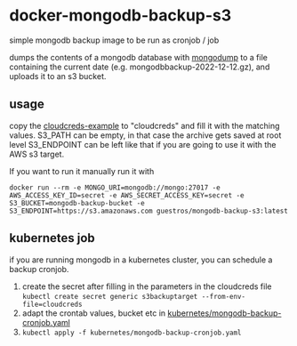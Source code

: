 # docker-mongodb-backup-s3

simple mongodb backup image to be run as cronjob / job

dumps the contents of a mongodb database with [mongodump](https://www.mongodb.com/docs/database-tools/mongodump/) to a file containing the current date (e.g. mongodbbackup-2022-12-12.gz), and uploads it to an s3 bucket. 

## usage

copy the [cloudcreds-example](cloudcreds-example) to "cloudcreds" and fill it with the matching values.
S3_PATH can be empty, in that case the archive gets saved at root level
S3_ENDPOINT can be left like that if you are going to use it with the AWS s3 target.

If you want to run it manually run it with

`docker run --rm -e MONGO_URI=mongodb://mongo:27017 -e AWS_ACCESS_KEY_ID=secret -e AWS_SECRET_ACCESS_KEY=secret -e S3_BUCKET=mongodb-backup-bucket -e S3_ENDPOINT=https://s3.amazonaws.com guestros/mongodb-backup-s3:latest`

## kubernetes job

if you are running mongodb in a kubernetes cluster, you can schedule a backup cronjob.

1. create the secret after filling in the parameters in the cloudcreds file
    `kubectl create secret generic s3backuptarget --from-env-file=cloudcreds`
2. adapt the crontab values, bucket etc in [kubernetes/mongodb-backup-cronjob.yaml](kubernetes/mongodb-backup-cronjob.yaml)
3. `kubectl apply -f kubernetes/mongodb-backup-cronjob.yaml`